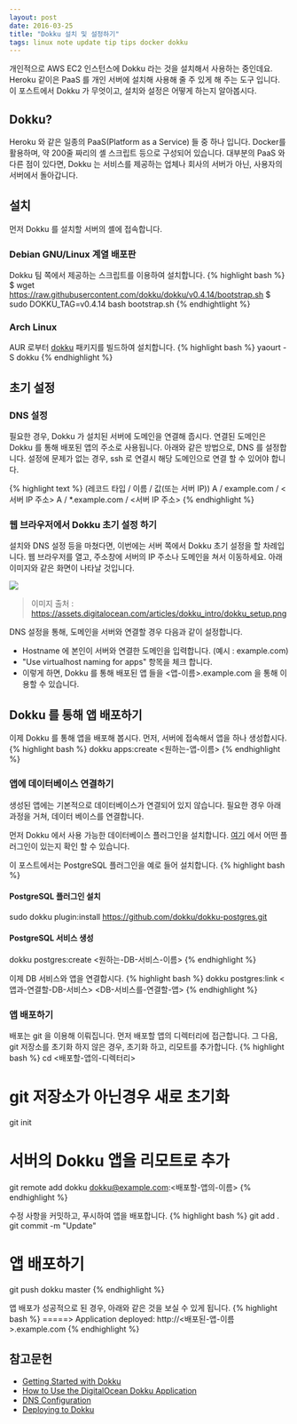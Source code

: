 ```yaml
---
layout: post
date: 2016-03-25
title: "Dokku 설치 및 설정하기"
tags: linux note update tip tips docker dokku
---
```


개인적으로 AWS EC2 인스턴스에 Dokku 라는 것을 설치해서 사용하는 중인데요. 
Heroku 같이은 PaaS 를 개인 서버에 설치해 사용해 줄 주 있게 해 주는 도구 입니다.
이 포스트에서 Dokku 가 무엇이고, 설치와 설정은 어떻게 하는지 알아봅시다.

## Dokku?
Heroku 와 같은 일종의 PaaS(Platform as a Service) 들 중 하나 입니다. 
Docker를 활용하며, 약 200줄 짜리의 셸 스크립트 등으로 구성되어 있습니다.
대부분의 PaaS 와 다른 점이 있다면, Dokku 는 서비스를 제공하는 업체나 회사의 서버가 아닌, 사용자의 서버에서 돌아갑니다.

## 설치

먼저 Dokku 를 설치할 서버의 셸에 접속합니다.

### Debian GNU/Linux 계열 배포판
Dokku 팀 쪽에서 제공하는 스크립트를 이용하여 설치합니다.
{% highlight bash %}
$ wget https://raw.githubusercontent.com/dokku/dokku/v0.4.14/bootstrap.sh
$ sudo DOKKU_TAG=v0.4.14 bash bootstrap.sh
{% endhightlight %}

### Arch Linux
AUR 로부터 [dokku](https://aur.archlinux.org/packages/dokku/) 패키지를 빌드하여 설치합니다.
{% highlight bash %}
yaourt -S dokku
{% endhighlight %} 

## 초기 설정

### DNS 설정

필요한 경우, Dokku 가 설치된 서버에 도메인을 연결해 줍시다. 연결된 도메인은 Dokku 를 통해 배포된 앱의 주소로 사용됩니다.
아래와 같은 방법으로, DNS 를 설정합니다. 설정에 문제가 없는 경우, ssh 로 연결시 해당 도메인으로 연결 할 수 있어야 합니다.

{% highlight text %}
(레코드 타입 / 이름 / 값(또는 서버 IP))
A / example.com / <서버 IP 주소>
A / *.example.com / <서버 IP 주소>
{% endhighlight %} 

### 웹 브라우저에서 Dokku 초기 설정 하기

설치와 DNS 설정 등을 마쳤다면, 이번에는 서버 쪽에서 Dokku 초기 설정을 할 차례입니다.
웹 브라우저를 열고, 주소창에 서버의 IP 주소나 도메인을 쳐서 이동하세요. 아래 이미지와 같은 화면이 나타날 것입니다.

<img src="/blogimgs/dokku_setup.png"><br>
> 이미지 출처 : https://assets.digitalocean.com/articles/dokku_intro/dokku_setup.png

DNS 설정을 통해, 도메인을 서버와 연결할 경우 다음과 같이 설정합니다.

- Hostname 에 본인이 서버와 연결한 도메인을 입력합니다. (예시 : example.com)
- "Use virtualhost naming for apps" 항목을 체크 합니다.
 - 이렇게 하면, Dokku 를 통해 배포된 앱 들을 <앱-이름>.example.com 을 통해 이용할 수 있습니다.
 
## Dokku 를 통해 앱 배포하기

이제 Dokku 를 통해 앱을 배포해 봅시다. 먼저, 서버에 접속해서 앱을 하나 생성합시다.
{% highlight bash %}
dokku apps:create <원하는-앱-이름>
{% endhighlight %}

### 앱에 데이터베이스 연결하기
생성된 앱에는 기본적으로 데이터베이스가 연결되어 있지 않습니다. 필요한 경우 아래 과정을 거쳐, 데이터 베이스를 연결합니다.

먼저 Dokku 에서 사용 가능한 데이터베이스 플러그인을 설치합니다.
 [여기](http://dokku.viewdocs.io/dokku/plugins/#official-plugins-beta) 에서 어떤 플러그인이 있는지 확인 할 수 있습니다.
 
이 포스트에서는 PostgreSQL 플러그인을 예로 들어 설치합니다.
{% highlight bash %}
#### PostgreSQL 플러그인 설치
sudo dokku plugin:install https://github.com/dokku/dokku-postgres.git

#### PostgreSQL 서비스 생성
dokku postgres:create <원하는-DB-서비스-이름>
{% endhighlight %}

이제 DB 서비스와 앱을 연결합시다.
{% highlight bash %}
dokku postgres:link <앱과-연결할-DB-서비스> <DB-서비스를-연결할-앱>
{% endhighlight %}

### 앱 배포하기
배포는 git 을 이용해 이뤄집니다. 먼저 배포할 앱의 디렉터리에 접근합니다.
그 다음, git 저장소를 초기화 하지 않은 경우, 초기화 하고, 리모트를 추가합니다.
{% highlight bash %}
cd <배포할-앱의-디렉터리>

# git 저장소가 아닌경우 새로 초기화
git init

# 서버의 Dokku 앱을 리모트로 추가
git remote add dokku dokku@example.com:<배포할-앱의-이름>
{% endhighlight %}

수정 사항을 커밋하고, 푸시하여 앱을 배포합니다.
{% highlight bash %}
git add .
git commit -m "Update"

# 앱 배포하기
git push dokku master
{% endhighlight %}

앱 배포가 성공적으로 된 경우, 아래와 같은 것을 보실 수 있게 됩니다.
{% highlight bash %}
=====> Application deployed:
       http://<배포된-앱-이름>.example.com
{% endhighlight %}

## 참고문헌
- [Getting Started with Dokku](http://dokku.viewdocs.io/dokku/installation/)
- [How to Use the DigitalOcean Dokku Application](https://www.digitalocean.com/community/tutorials/how-to-use-the-digitalocean-dokku-application)
- [DNS Configuration](http://dokku.viewdocs.io/dokku/dns/)
- [Deploying to Dokku](http://dokku.viewdocs.io/dokku/application-deployment/)